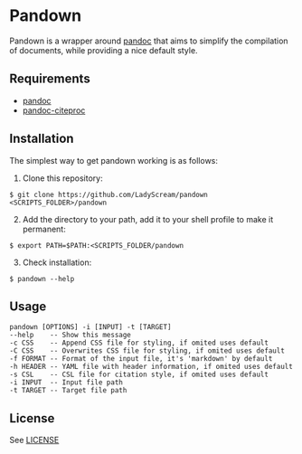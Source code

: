 # Pandown

Pandown is a wrapper around [pandoc](https://github.com/jgm/pandoc) that aims
to simplify the compilation of documents, while providing a nice default style.

## Requirements

* [pandoc](https://github.com/jgm/pandoc)
* [pandoc-citeproc](https://github.com/jgm/pandoc-citeproc)

## Installation

The simplest way to get pandown working is as follows:

1) Clone this repository:

```
$ git clone https://github.com/LadyScream/pandown <SCRIPTS_FOLDER>/pandown
```

2) Add the directory to your path, add it to your shell profile to make it
   permanent:

```
$ export PATH=$PATH:<SCRIPTS_FOLDER/pandown
```

3) Check installation:

```
$ pandown --help
```

## Usage

```
pandown [OPTIONS] -i [INPUT] -t [TARGET]
--help    -- Show this message
-c CSS    -- Append CSS file for styling, if omited uses default
-C CSS    -- Overwrites CSS file for styling, if omited uses default
-f FORMAT -- Format of the input file, it's 'markdown' by default
-h HEADER -- YAML file with header information, if omited uses default
-s CSL    -- CSL file for citation style, if omited uses default
-i INPUT  -- Input file path
-t TARGET -- Target file path
```

## License

See [LICENSE](LICENSE)
